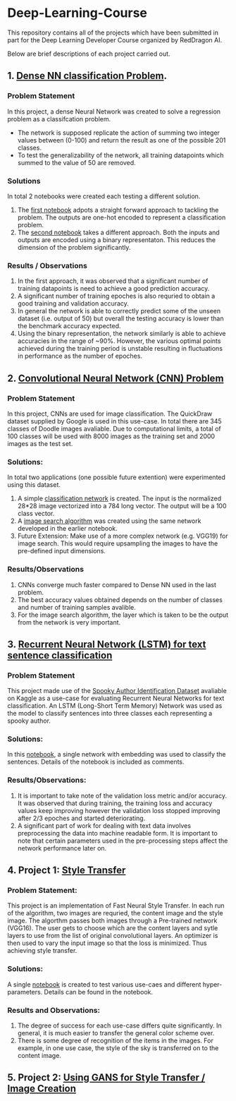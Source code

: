 # Deep-Learning-Course

This repository contains all of the projects which have been submitted in part for the Deep Learning Developer Course organized by RedDragon AI.

Below are brief descriptions of each project carried out.

## 1. [Dense NN classification Problem](https://github.com/limpin87/Deep-Learning-Course/tree/master/DenseNN_Project).

### Problem Statement
In this project, a dense Neural Network was created to solve a regression problem as a classifcation problem.
- The network is supposed replicate the action of summing two integer values between (0-100) and return the result as one of the possible 201 classes.
- To test the generalizability of the network, all training datapoints which summed to the value of 50 are removed.

### Solutions
In total 2 notebooks were created each testing a different solution.
1. The [first notebook](https://github.com/limpin87/Deep-Learning-Course/blob/master/DenseNN_Project/Project%201.ipynb) adpots a straight forward approach to tackling the problem. The outputs are one-hot encoded to represent a classification problem. 
2. The [second notebook](https://github.com/limpin87/Deep-Learning-Course/blob/master/DenseNN_Project/Project%201_binary_rep.ipynb) takes a different approach. Both the inputs and outputs are encoded using a binary representaton. This reduces the dimension of the problem significantly.

### Results / Observations
1. In the first approach, it was observed that a significant number of training datapoints is need to achieve a good prediction accuracy. 
2. A significant number of training epoches is also requried to obtain a good training and validation accuracy.
3. In general the network is able to correctly predict some of the unseen dataset (i.e. output of 50) but overall the testing accuracy is lower than the benchmark accuracy expected.
4. Using the binary representation, the network similarly is able to achieve accuracies in the range of ~90%. However, the various optimal points achieved during the training period is unstable resulting in fluctuations in performance as the number of epoches.

## 2. [Convolutional Neural Network (CNN) Problem](https://github.com/limpin87/Deep-Learning-Course/tree/master/CNN_Project)

### Problem Statement
In this project, CNNs are used for image classification. The QuickDraw dataset supplied by Google is used in this use-case.
In total there are 345 classes of Doodle images avaliable. Due to computational limits, a total of 100 classes will be used with 8000 images as the training set and 2000 images as the test set.

### Solutions:
In total two applications (one possible future extention) were experimented using this dataset.
1. A simple [classification network](https://github.com/limpin87/Deep-Learning-Course/blob/master/CNN_Project/CNN_google_doodle_Batch_norm.ipynb) is created. The input is the normalized 28*28 image vectorized into a 784 long vector. The output will be a 100 class vector. 
2. A [image search algorithm](https://github.com/limpin87/Deep-Learning-Course/blob/master/CNN_Project/Image_Retrieval_for_QuickDraw_CNN.ipynb) was created using the same network developed in the earlier notebook.
3. Future Extension: Make use of a more complex network (e.g. VGG19) for image search. This would require upsampling the images to have the pre-defined input dimensions.

### Results/Observations
1. CNNs converge much faster compared to Dense NN used in the last problem. 
2. The best accuracy values obtained depends on the number of classes and number of training samples avalible.
3. For the image search algorithm, the layer which is taken to be the output from the network is very important. 

## 3. [Recurrent Neural Network (LSTM) for text sentence classification](https://github.com/limpin87/Deep-Learning-Course/tree/master/RNN_Project)

### Problem Statement
This project made use of the [Spooky Author Identification Dataset](https://www.kaggle.com/c/spooky-author-identification) avaliable on Kaggle as a use-case for evaluating Recurrent Neural Networks for text classification. An LSTM (Long-Short Term Memory) Network was used as the model to classify sentences into three classes each representing a spooky author.

### Solutions:
In this [notebook](https://github.com/limpin87/Deep-Learning-Course/blob/master/RNN_Project/Kaggle_horror_classification_Embedding.ipynb), a single network with embedding was used to classify the sentences. Details of the notebook is included as comments.

### Results/Observations:
1. It is important to take note of the validation loss metric and/or accuracy. It was observed that during training, the training loss and accuracy values keep improving however the validation loss stopped improving after 2/3 epoches and started deteriorating. 
2. A significant part of work for dealing with text data involves preprocessing the data into machine readable form. It is important to note that certain parameters used in the pre-processing steps affect the network performance later on.

## 4. Project 1: [Style Transfer](https://github.com/limpin87/Deep-Learning-Course/tree/master/Project1_StyleTransfer)

### Problem Statement:
This project is an implementation of Fast Neural Style Transfer. In each run of the algorithm, two images are requried, the content image and the style image. The algorthm passes both images through a Pre-trained network (VGG16). The user gets to choose which are the content layers and sytle layers to use from the list of original convolutional layers. An optimizer is then used to vary the input image so that the loss is minimized. Thus achieving style transfer.

### Solutions:
A single [notebook](https://github.com/limpin87/Deep-Learning-Course/blob/master/Project1_StyleTransfer/Style_transfer_VGG16.ipynb) is created to test various use-caes and different hyper-parameters. Details can be found in the notebook.

### Results and Observations:
1. The degree of success for each use-case differs quite significantly. In general, it is much easier to transfer the general color scheme over. 
2. There is some degree of recognition of the items in the images. For example, in one use case, the style of the sky is transferred on to the content image. 

## 5. Project 2: [Using GANS for Style Transfer / Image Creation](https://github.com/limpin87/Deep-Learning-Course/tree/master/Project2_GANs)

### 